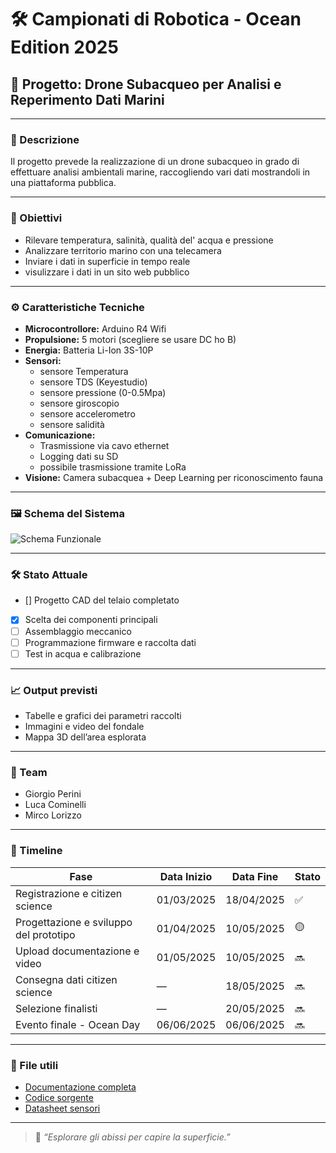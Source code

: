 # 🛠️ Campionati di Robotica - Ocean Edition 2025

## 🤖 Progetto: Drone Subacqueo per Analisi e Reperimento Dati Marini

---

### 📌 Descrizione
Il progetto prevede la realizzazione di un drone subacqueo in grado di effettuare analisi ambientali marine, raccogliendo vari dati mostrandoli in una piattaforma pubblica.

---

### 🎯 Obiettivi
- Rilevare temperatura, salinità, qualità del' acqua e pressione
- Analizzare territorio marino con una telecamera
- Inviare i dati in superficie in tempo reale
- visulizzare i dati in un sito web pubblico

---

### ⚙️ Caratteristiche Tecniche
- **Microcontrollore:** Arduino R4 Wifi
- **Propulsione:** 5 motori (scegliere se usare DC ho B)
- **Energia:** Batteria Li-Ion 3S-10P
- **Sensori:**
  - sensore Temperatura
  - sensore TDS (Keyestudio)
  - sensore pressione (0-0.5Mpa)
  - sensore giroscopio
  - sensore accelerometro
  - sensore salidità 
- **Comunicazione:**
  - Trasmissione via cavo ethernet
  - Logging dati su SD
  - possibile trasmissione tramite LoRa
- **Visione:** Camera subacquea + Deep Learning per riconoscimento fauna

---

### 🖼️ Schema del Sistema
![Schema Funzionale](img/schema-drone-sub.png)

---

### 🛠️ Stato Attuale
- [] Progetto CAD del telaio completato
- [x] Scelta dei componenti principali
- [ ] Assemblaggio meccanico
- [ ] Programmazione firmware e raccolta dati
- [ ] Test in acqua e calibrazione

---

### 📈 Output previsti
- Tabelle e grafici dei parametri raccolti
- Immagini e video del fondale
- Mappa 3D dell’area esplorata

---

### 👥 Team
- Giorgio Perini
- Luca Cominelli
- Mirco Lorizzo

---

### 📅 Timeline
| Fase                                   | Data Inizio     | Data Fine        | Stato |
|----------------------------------------|------------------|------------------|--------|
| Registrazione e citizen science        | 01/03/2025       | 18/04/2025       | ✅ |
| Progettazione e sviluppo del prototipo | 01/04/2025       | 10/05/2025       | 🟡 |
| Upload documentazione e video          | 01/05/2025       | 10/05/2025       | 🔜 |
| Consegna dati citizen science          | —                | 18/05/2025       | 🔜 |
| Selezione finalisti                    | —                | 20/05/2025       | 🔜 |
| Evento finale - Ocean Day              | 06/06/2025       | 06/06/2025       | 🔜 |

---

### 📂 File utili
- [Documentazione completa](doc/ocean2025_project.pdf)
- [Codice sorgente](src/main.cpp)
- [Datasheet sensori](datasheet/)

---

> 🧠 *“Esplorare gli abissi per capire la superficie.”*

